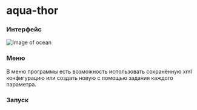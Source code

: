# aqua-thor

### Интерфейс
![Image of ocean](http://i65.tinypic.com/15xak1y.png)

### Меню
В меню программы есть возможность использовать сохранённую xml конфигурацию или создать новую с помощью задания каждого параметра.

### Запуск

